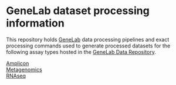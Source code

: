 # GeneLab dataset processing information
This repository holds [GeneLab](https://genelab.nasa.gov/) data processing pipelines and exact processing commands used to generate processed datasets for the following assay types hosted in the [GeneLab Data Repository](https://genelab-data.ndc.nasa.gov/genelab/projects).

[Amplicon](Amplicon)  
[Metagenomics](Metagenomics)   
[RNAseq](RNAseq)  
